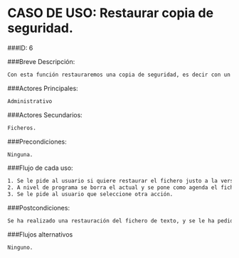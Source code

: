 CASO DE USO:  Restaurar copia de seguridad.
=====================

###ID: 6

###Breve Descripción:

```bash
Con esta función restauraremos una copia de seguridad, es decir con un fichero auxiliar cambiaremos el fichero agenda tras realizar los cambios.

```

###Actores Principales:

```bash
Administrativo

```

###Actores Secundarios:

```bash
Ficheros.

```

###Precondiciones:

```bash
Ninguna.
```

###Flujo de cada uso:

```bash
1. Se le pide al usuario si quiere restaurar el fichero justo a la version anterior.
2. A nivel de programa se borra el actual y se pone como agenda el fichero copia de seguridad.
3. Se le pide al usuario que seleccione otra acción.


```

###Postcondiciones:

```bash
Se ha realizado una restauración del fichero de texto, y se le ha pedido al usuario que seleccione otra acción.

```
###Flujos alternativos
```bash
Ninguno.

```

